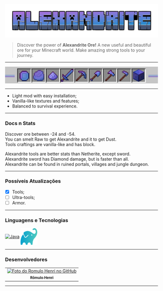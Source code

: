 <img width="800" alt="Alexandrite" src="docs/ALEXANDRITE.png">

> Discover the power of  <strong>Alexandrite Ore!</strong> A new useful and beautiful ore for your Minecraft world. Make amazing strong tools to your journey.

<hr>
<img width="800" alt="Alexandrite Tools" src="docs/alexandrite-tools.png">
<hr> 

- Light mod with easy installation;
- Vanilla-like textures and features;
- Balanced to survival experience.

<hr> 

### Docs n Stats

Discover ore between -24 and -54. <br>
You can smelt Raw to get Alexandrite and it to get Dust. <br>
Tools craftings are vanilla-like and has block. <br>

Alexandrite tools are better stats than Netherite, except sword. <br>
Alexandrite sword has Diamond damage, but is faster than all. <br>
Alexandrite can be found in ruined portals, villages and jungle dungeon.

<hr> 

### Possíveis Atualizações

- [x] Tools;
- [ ] Ultra-tools;
- [ ] Armor.

<hr>

### Linguagens e Tecnologias

<a href="#" target="_blank"><img align="center" alt="Java" height="54" width="72" src="https://cdn.jsdelivr.net/gh/devicons/devicon@latest/icons/java/java-original.svg"/></a>
<a href="#" target="_blank"><img align="center" alt="Gradle" height="55" width="55" src="docs/gradle-icon.svg"/></a>

<hr>

### Desenvolvedores

<table>
  <tr>
    <td align="center">
      <a href="https://github.com/romhenri">
        <img src="https://avatars.githubusercontent.com/u/123867521?v=4" width="100px;" alt="Foto do Romulo Henri no GitHub"/><br>
        <sub>
          <b>Rômulo Henri</b>
        </sub>
      </a>
    </td>
    </tr>
</table>

<hr>